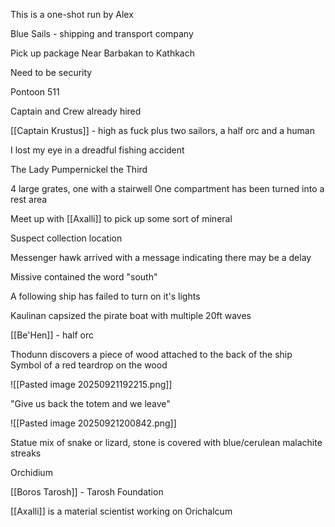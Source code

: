 This is a one-shot run by Alex

Blue Sails - shipping and transport company

Pick up package Near Barbakan to Kathkach 

Need to be security

Pontoon 511

Captain and Crew already hired

[[Captain Krustus]] - high as fuck
plus two sailors, a half orc and a human 

I lost my eye in a dreadful fishing accident

The Lady Pumpernickel the Third

4 large grates, one with a stairwell
One compartment has been turned into a rest area


Meet up with [[Axalli]] to pick up some sort of mineral

Suspect collection location

Messenger hawk arrived with a message indicating there may be a delay

Missive contained the word "south"

A following ship has failed to turn on it's lights

Kaulinan capsized the pirate boat with multiple 20ft waves

[[Be'Hen]] - half orc

Thodunn discovers a piece of wood attached to the back of the ship
Symbol of a red teardrop on the wood

![[Pasted image 20250921192215.png]]

"Give us back the totem and we leave"

![[Pasted image 20250921200842.png]]

Statue mix of snake or lizard, stone is covered with blue/cerulean malachite streaks 

Orchidium

[[Boros Tarosh]]  - Tarosh Foundation

[[Axalli]] is a material scientist working on Orichalcum

